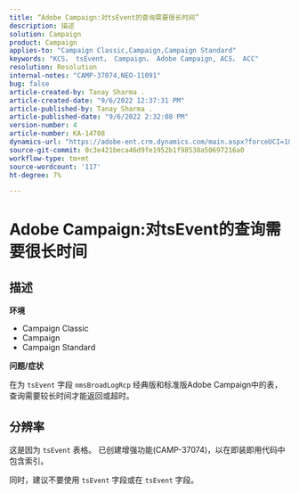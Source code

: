 ```yaml
---
title: “Adobe Campaign:对tsEvent的查询需要很长时间”
description: 描述
solution: Campaign
product: Campaign
applies-to: "Campaign Classic,Campaign,Campaign Standard"
keywords: "KCS， tsEvent， Campaign， Adobe Campaign, ACS， ACC"
resolution: Resolution
internal-notes: "CAMP-37074,NEO-11091"
bug: false
article-created-by: Tanay Sharma .
article-created-date: "9/6/2022 12:37:31 PM"
article-published-by: Tanay Sharma .
article-published-date: "9/6/2022 2:32:08 PM"
version-number: 4
article-number: KA-14708
dynamics-url: "https://adobe-ent.crm.dynamics.com/main.aspx?forceUCI=1&pagetype=entityrecord&etn=knowledgearticle&id=a03690ab-e02d-ed11-9db1-002248086735"
source-git-commit: 0c3e421beca46d9fe1952b1f98538a50697216a0
workflow-type: tm+mt
source-wordcount: '117'
ht-degree: 7%

---
```


# Adobe Campaign:对tsEvent的查询需要很长时间

## 描述


<b>环境</b>

- Campaign Classic
- Campaign
- Campaign Standard




<b>问题/症状</b>

在为 `tsEvent` 字段 `nmsBroadLogRcp` 经典版和标准版Adobe Campaign中的表，查询需要较长时间才能返回或超时。


## 分辨率


这是因为 `tsEvent` 表格。 已创建增强功能(CAMP-37074)，以在即装即用代码中包含索引。

同时，建议不要使用 `tsEvent` 字段或在 `tsEvent` 字段。
